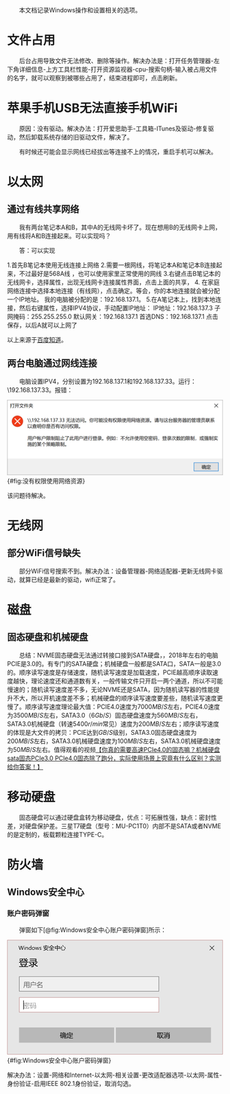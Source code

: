 &emsp;&emsp;本文档记录Windows操作和设置相关的选项。

# 文件占用

&emsp;&emsp;后台占用导致文件无法修改、删除等操作。解决办法是：打开任务管理器-左下角详细信息-上方工具栏性能-打开资源监视器-cpu-搜索句柄-输入被占用文件的名字，就可以观察到被哪些占用了，结束进程即可，点击刷新。

# 苹果手机USB无法直接手机WiFi

&emsp;&emsp;原因：没有驱动。解决办法：打开爱思助手-工具箱-ITunes及驱动-修复驱动，然后卸载系统存储的旧驱动文件，解决了。

&emsp;&emsp;有时候还可能会显示网线已经拔出等连接不上的情况，重启手机可以解决。

# 以太网

## 通过有线共享网络
&emsp;&emsp;我有两台笔记本A和B，其中A的无线网卡坏了。现在想用B的无线网卡上网，用有线将A和B连接起来。可以实现吗？

&emsp;&emsp;答：可以实现

1.首先B笔记本使用无线连接上网络
2.需要一根网线，将笔记本A和笔记本B连接起来，不过最好是568A线 ，也可以使用家里正常使用的网线
3.右键点击B笔记本的无线网卡，选择属性，出现无线网卡连接属性界面，点击上面的共享，
4. 在家庭网络连接中选择本地连接（有线网），点击确定。等会，你的本地连接就会被分配一个IP地址。
我的电脑被分配的是：192.168.137.1。
5.在A笔记本上，找到本地连接，然后右键属性，选择IPV4协议，手动配置IP地址：
IP地址：192.168.137.3
子网掩码：255.255.255.0 
默认网关：192.168.137.1
首选DNS：192.168.137.1
点击保存，以后A就可以上网了

以上来源于[百度知道](http://zhidao.baidu.com/question/1667953723070067227/answer/1571288267)。

## 两台电脑通过网线连接

&emsp;&emsp;电脑设置IPV4，分别设置为192.168.137.1和192.168.137.33。运行：\\192.168.137.33。报错：

![没有权限使用网络资源](./picture/没有权限使用网络资源.png){#fig:没有权限使用网络资源}

该问题待解决。

# 无线网

## 部分WiFi信号缺失

&emsp;&emsp;部分WiFi信号搜索不到。解决办法：设备管理器-网络适配器-更新无线网卡驱动，就算已经是最新的驱动，wifi正常了。

# 磁盘

## 固态硬盘和机械硬盘

&emsp;&emsp;总结：NVME固态硬盘无法通过转接口接到SATA硬盘，，2018年左右的电脑PCIE是3.0的。有专门的SATA硬盘；机械硬盘一般都是SATA口，SATA一般是3.0的。顺序读写速度是存储速度，随机读写速度是加载速度，PCIE越高顺序读取速度越快，理论速度还和通道数有关，一般传输文件只开启一两个通道，所以不可能慢速的；随机读写速度差不多，无论NVME还是SATA，因为随机读写器的性能提升不大，所以开机速度差不多；机械硬盘的顺序读写速度要差些，随机读写速度更慢了。顺序读写速度理论最大值：PCIE4.0速度为$7000MB/S$左右，PCIE4.0速度为$3500MB/S$左右，SATA3.0（$6Gb/S$）固态硬盘速度为$560MB/S$左右，SATA3.0机械硬盘（转速5400$r/min$常见）速度为$200MB/S$左右；顺序读写速度的体现是大文件的拷贝：PCIE达到$GB/S$级别，SATA3.0固态硬盘速度为$200MB/S$左右，SATA3.0机械硬盘速度为$100MB/S$左右，SATA3.0机械硬盘速度为$50MB/S$左右。值得观看的视频[【你真的需要高速PCIe4.0的固态嘛？机械硬盘 sata固态PCIe3.0 PCIe4.0固态除了跑分，实际使用场景上究竟有什么区别？实测给你答案！】](https://www.bilibili.com/video/BV13L41187NE/?share_source=copy_web&vd_source=6b55cb6788b1952e04c06b095d772810)

# 移动硬盘

&emsp;&emsp;固态硬盘可以通过硬盘盒转为移动硬盘，优点：可拓展性强，缺点：密封性差，对硬盘保护差。三星T7硬盘（型号：MU-PC1T0）内部不是SATA或者NVME的是定制的，板载颗粒连接TYPE-C。

# 防火墙

## Windows安全中心

### 账户密码弹窗

&emsp;&emsp;弹窗如下[@fig:Windows安全中心账户密码弹窗]所示：

![Windows安全中心账户密码弹窗](./picture/Windows安全中心账户密码弹窗.png){#fig:Windows安全中心账户密码弹窗}

解决办法：设置-网络和Internet-以太网-相关设置-更改适配器选项-以太网-属性-身份验证-启用IEEE 802.1身份验证，取消勾选。